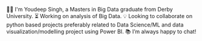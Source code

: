 🧑‍🎓 I'm Youdeep Singh, a Masters in Big Data graduate from Derby University.
⏳ Working on analysis of Big Data.
💡 Looking to collaborate on python based projects preferably related to Data Science/ML and data visualization/modelling project using Power BI.
📚 I’m always happy to chat!
